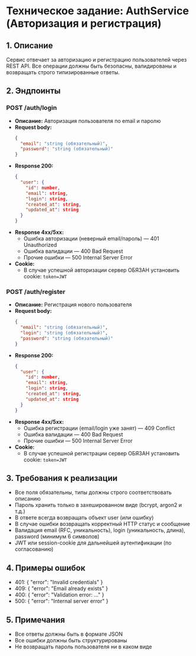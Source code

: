 # Техническое задание: AuthService (Авторизация и регистрация)

## 1. Описание
Сервис отвечает за авторизацию и регистрацию пользователей через REST API. Все операции должны быть безопасны, валидированы и возвращать строго типизированные ответы.

## 2. Эндпоинты

### POST /auth/login
- **Описание:** Авторизация пользователя по email и паролю
- **Request body:**
  ```json
  {
    "email": "string (обязательный)",
    "password": "string (обязательный)"
  }
  ```
- **Response 200:**
  ```json
  {
    "user": {
      "id": number,
      "email": string,
      "login": string,
      "created_at": string,
      "updated_at": string
    }
  }
  ```
- **Response 4xx/5xx:**
  - Ошибка авторизации (неверный email/пароль) — 401 Unauthorized
  - Ошибка валидации — 400 Bad Request
  - Прочие ошибки — 500 Internal Server Error
- **Cookie:**
  - В случае успешной авторизации сервер ОБЯЗАН установить cookie: `token=JWT`

### POST /auth/register
- **Описание:** Регистрация нового пользователя
- **Request body:**
  ```json
  {
    "email": "string (обязательный)",
    "login": "string (обязательный)",
    "password": "string (обязательный)"
  }
  ```
- **Response 200:**
  ```json
  {
    "user": {
      "id": number,
      "email": string,
      "login": string,
      "created_at": string,
      "updated_at": string
    }
  }
  ```
- **Response 4xx/5xx:**
  - Ошибка регистрации (email/login уже занят) — 409 Conflict
  - Ошибка валидации — 400 Bad Request
  - Прочие ошибки — 500 Internal Server Error
- **Cookie:**
  - В случае успешной регистрации сервер ОБЯЗАН установить cookie: `token=JWT`

## 3. Требования к реализации
- Все поля обязательны, типы должны строго соответствовать описанию
- Пароль хранить только в захешированном виде (bcrypt, argon2 и т.д.)
- В ответе всегда возвращать объект user (или ошибку)
- В случае ошибки возвращать корректный HTTP статус и сообщение
- Валидация email (RFC, уникальность), login (уникальность, длина), password (минимум 6 символов)
- JWT или session-cookie для дальнейшей аутентификации (по согласованию)

## 4. Примеры ошибок
- 401: { "error": "Invalid credentials" }
- 409: { "error": "Email already exists" }
- 400: { "error": "Validation error: ..." }
- 500: { "error": "Internal server error" }

## 5. Примечания
- Все ответы должны быть в формате JSON
- Все ошибки должны быть структурированы
- Не возвращать пароль пользователя ни в каком виде 